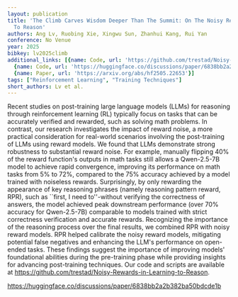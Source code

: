 ```yaml
---
layout: publication
title: 'The Climb Carves Wisdom Deeper Than The Summit: On The Noisy Rewards In Learning
  To Reason'
authors: Ang Lv, Ruobing Xie, Xingwu Sun, Zhanhui Kang, Rui Yan
conference: No Venue
year: 2025
bibkey: lv2025climb
additional_links: [{name: Code, url: 'https://github.com/trestad/Noisy-Rewards-in-Learning-to-Reason'},
  {name: Code, url: 'https://huggingface.co/discussions/paper/6838bb2a2b382ba50bdcde1b'},
  {name: Paper, url: 'https://arxiv.org/abs/hf2505.22653'}]
tags: ["Reinforcement Learning", "Training Techniques"]
short_authors: Lv et al.
---
```

Recent studies on post-training large language models (LLMs) for reasoning through reinforcement learning (RL) typically focus on tasks that can be accurately verified and rewarded, such as solving math problems. In contrast, our research investigates the impact of reward noise, a more practical consideration for real-world scenarios involving the post-training of LLMs using reward models. We found that LLMs demonstrate strong robustness to substantial reward noise. For example, manually flipping 40% of the reward function's outputs in math tasks still allows a Qwen-2.5-7B model to achieve rapid convergence, improving its performance on math tasks from 5% to 72%, compared to the 75% accuracy achieved by a model trained with noiseless rewards. Surprisingly, by only rewarding the appearance of key reasoning phrases (namely reasoning pattern reward, RPR), such as ``first, I need to''-without verifying the correctness of answers, the model achieved peak downstream performance (over 70% accuracy for Qwen-2.5-7B) comparable to models trained with strict correctness verification and accurate rewards. Recognizing the importance of the reasoning process over the final results, we combined RPR with noisy reward models. RPR helped calibrate the noisy reward models, mitigating potential false negatives and enhancing the LLM's performance on open-ended tasks. These findings suggest the importance of improving models' foundational abilities during the pre-training phase while providing insights for advancing post-training techniques. Our code and scripts are available at https://github.com/trestad/Noisy-Rewards-in-Learning-to-Reason.

https://huggingface.co/discussions/paper/6838bb2a2b382ba50bdcde1b